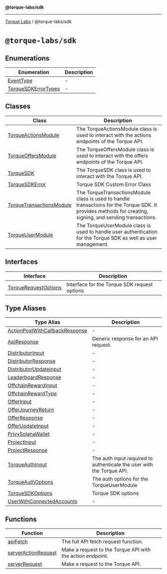 **@torque-labs/sdk**

***

[Torque Labs](../../README.md) / @torque-labs/sdk

# `@torque-labs/sdk`

## Enumerations

| Enumeration | Description |
| ------ | ------ |
| [EventType](enumerations/EventType.md) | - |
| [TorqueSDKErrorTypes](enumerations/TorqueSDKErrorTypes.md) | - |

## Classes

| Class | Description |
| ------ | ------ |
| [TorqueActionsModule](classes/TorqueActionsModule.md) | The TorqueActionsModule class is used to interact with the actions endpoints of the Torque API. |
| [TorqueOffersModule](classes/TorqueOffersModule.md) | The TorqueOffersModule class is used to interact with the offers endpoints of the Torque API. |
| [TorqueSDK](classes/TorqueSDK.md) | The TorqueSDK class is used to interact with the Torque API. |
| [TorqueSDKError](classes/TorqueSDKError.md) | Torque SDK Custom Error Class |
| [TorqueTransactionsModule](classes/TorqueTransactionsModule.md) | The TorqueTransactionsModule class is used to handle transactions for the Torque SDK. It provides methods for creating, signing, and sending transactions. |
| [TorqueUserModule](classes/TorqueUserModule.md) | The TorqueUserModule class is used to handle user authentication for the Torque SDK as well as user management. |

## Interfaces

| Interface | Description |
| ------ | ------ |
| [TorqueRequestOptions](interfaces/TorqueRequestOptions.md) | Interface for the Torque SDK request options |

## Type Aliases

| Type Alias | Description |
| ------ | ------ |
| [ActionPostWithCallbackResponse](type-aliases/ActionPostWithCallbackResponse.md) | - |
| [ApiResponse](type-aliases/ApiResponse.md) | Generic response for an API request. |
| [DistributorInput](type-aliases/DistributorInput.md) | - |
| [DistributorResponse](type-aliases/DistributorResponse.md) | - |
| [DistributorUpdateInput](type-aliases/DistributorUpdateInput.md) | - |
| [LeaderboardResponse](type-aliases/LeaderboardResponse.md) | - |
| [OffchainRewardInput](type-aliases/OffchainRewardInput.md) | - |
| [OffchainRewardType](type-aliases/OffchainRewardType.md) | - |
| [OfferInput](type-aliases/OfferInput.md) | - |
| [OfferJourneyReturn](type-aliases/OfferJourneyReturn.md) | - |
| [OfferResponse](type-aliases/OfferResponse.md) | - |
| [OfferUpdateInput](type-aliases/OfferUpdateInput.md) | - |
| [PrivySolanaWallet](type-aliases/PrivySolanaWallet.md) | - |
| [ProjectInput](type-aliases/ProjectInput.md) | - |
| [ProjectResponse](type-aliases/ProjectResponse.md) | - |
| [TorqueAuthInput](type-aliases/TorqueAuthInput.md) | The auth input required to authenticate the user with the Torque API. |
| [TorqueAuthOptions](type-aliases/TorqueAuthOptions.md) | The auth options for the TorqueUserModule |
| [TorqueSDKOptions](type-aliases/TorqueSDKOptions.md) | Torque SDK options |
| [UserWithConnectedAccounts](type-aliases/UserWithConnectedAccounts.md) | - |

## Functions

| Function | Description |
| ------ | ------ |
| [apiFetch](functions/apiFetch.md) | The full API fetch request function. |
| [serverActionRequest](functions/serverActionRequest.md) | Make a request to the Torque API with the action endpoint. |
| [serverRequest](functions/serverRequest.md) | Make a request to the Torque API. |
